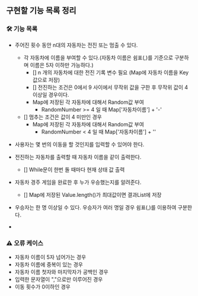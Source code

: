 ## 구현할 기능 목록 정리

### 🛠️ 기능 목록
- 주어진 횟수 동안 n대의 자동차는 전진 또는 멈출 수 있다.
    - 각 자동차에 이름을 부여할 수 있다.(자동차 이름은 쉼표(,)를 기준으로 구분하며 이름은 5자 이하만 가능하다.)
        - [] n 개의 자동차에 대한 전진 기록 변수 필요 (Map에 자동차 이름을 Key값으로 저장)
        - [] 전진하는 조건은 0에서 9 사이에서 무작위 값을 구한 후 무작위 값이 4 이상일 경우이다.
        - Map에 저장된 각 자동차에 대해서 Random값 부여
            - RandomNumber >= 4 일 때 Map['자동차이름'] + '-'
    - [] 멈추는 조건은 값이 4 미만인 경우
        - Map에 저장된 각 자동차에 대해서 Random값 부여
            - RandomNumber < 4 일 때 Map['자동차이름'] + ''

- 사용자는 몇 번의 이동을 할 것인지를 입력할 수 있어야 한다.
- 전진하는 자동차를 출력할 때 자동차 이름을 같이 출력한다.
    - [] While문이 한번 돌 때마다 현재 상태 값 출력
- 자동차 경주 게임을 완료한 후 누가 우승했는지를 알려준다.
    - [] Map에 저장된 Value.length()가 최대값이면 결과List에 저장
- 우승자는 한 명 이상일 수 있다. 우승자가 여러 명일 경우 쉼표(,)를 이용하여 구분한다.
- 
### ⚠️ 오류 케이스
- 자동차 이름이 5자 넘어가는 경우
- 자동차 이름에 중복이 있는 경우
- 자동차 이름 첫자와 마지막자가 공백인 경우
- 입력한 문자열이 ","으로만 이루어진 경우
- 이동 횟수가 0이하인 경우